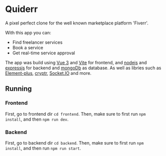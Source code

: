 # Quiderr
A pixel perfect clone for the well known marketplace platform 'Fiverr'.

With this app you can:
- Find freelancer services
- Book a service
- Get real-time service approval

The app was build using [Vue 3](https://vuejs.org/) and [Vite](https://github.com/vitejs/vite) for frontend,
and [nodejs](https://nodejs.org/en/) and [expressjs](https://expressjs.com/) for backend and [mongoDb](https://www.mongodb.com/home) as database.
As well as libries such as [Element-plus](https://element-plus.org/en-US/), [cryptr](https://github.com/MauriceButler/cryptr), [Socket.IO](https://socket.io/) and more.

## Running

### Frontend
First, go to frontend dir `cd frontend`.
Then, make sure to first run `npm install`, and then `npm run dev`.

### Backend
First, go to backend dir `cd backend`.
Then, make sure to first run `npm install`, and then run `npm run start`.
